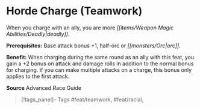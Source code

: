 ﻿---
cssclass: [feats]

---
# Horde Charge (Teamwork)

When you charge with an ally, you are more _[[items/Weapon Magic Abilities/Deadly|deadly]]_.

**Prerequisites:** Base attack bonus +1, half-orc or _[[monsters/Orc|orc]]_.

**Benefit:** When charging during the same round as an ally with this feat, you gain a +2 bonus on attack and damage rolls in addition to the normal bonus for charging. If you can make multiple attacks on a charge, this bonus only applies to the first attack.

**Source** Advanced Race Guide
>[!tags_panel]- Tags
> #feat/teamwork, #feat/racial, 
